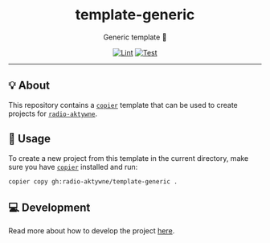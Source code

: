 <h1 align="center">template-generic</h1>

<div align="center">

Generic template 👤

[![Lint](https://github.com/radio-aktywne/template-generic/actions/workflows/lint.yaml/badge.svg)](https://github.com/radio-aktywne/template-generic/actions/workflows/lint.yaml)
[![Test](https://github.com/radio-aktywne/template-generic/actions/workflows/test.yaml/badge.svg)](https://github.com/radio-aktywne/template-generic/actions/workflows/test.yaml)

</div>

---

## 💡 About

This repository contains a [`copier`](https://copier.readthedocs.io) template
that can be used to create projects for
[`radio-aktywne`](https://github.com/radio-aktywne).

## 📜 Usage

To create a new project from this template in the current directory,
make sure you have [`copier`](https://copier.readthedocs.io) installed and run:

```sh
copier copy gh:radio-aktywne/template-generic .
```

## 💻 Development

Read more about how to develop the project
[here](https://github.com/radio-aktywne/template-generic/blob/main/CONTRIBUTING.md).
